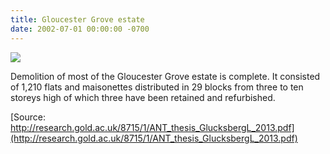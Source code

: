 ```yaml
---
title: Gloucester Grove estate
date: 2002-07-01 00:00:00 -0700
---
```


![](http://35percent.org/img/northpeckhamdemo.jpg)

Demolition of most of the Gloucester Grove estate is complete. It consisted of 1,210 flats and maisonettes distributed in 29 blocks from three to ten storeys high of which three have been retained and refurbished.

[Source: http://research.gold.ac.uk/8715/1/ANT_thesis_GlucksbergL_2013.pdf](http://research.gold.ac.uk/8715/1/ANT_thesis_GlucksbergL_2013.pdf)
